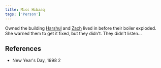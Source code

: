 ```yaml
---
title: Miss Hibaaq
tags: ['Person']
---
```

Owned the building [Harshul](wiki/Harshul.md) and [Zach](wiki/Zach.md) lived in before their boiler exploded. She warned them to get it fixed, but they didn't. They didn't listen...

## References
- New Year's Day, 1998 2
